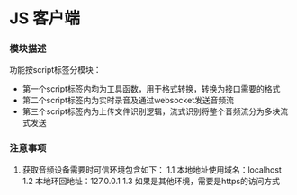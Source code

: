 # JS 客户端
### 模块描述
功能按script标签分模块：

- 第一个script标签内均为工具函数，用于格式转换，转换为接口需要的格式
- 第二个script标签内为实时录音及通过websocket发送音频流
- 第三个script标签内为上传文件识别逻辑，流式识别将整个音频流分为多块流式发送

### 注意事项
1. 获取音频设备需要时可信环境包含如下：
1.1 本地地址使用域名：localhost
1.2 本地环回地址：127.0.0.1
1.3 如果是其他环境，需要是https的访问方式
